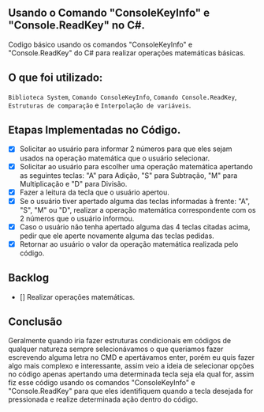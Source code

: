 ## Usando o Comando "ConsoleKeyInfo" e "Console.ReadKey" no C#.

Codigo básico usando os comandos "ConsoleKeyInfo" e "Console.ReadKey" do C# para realizar operações matemáticas básicas.

## O que foi utilizado:

```Biblioteca System```, ```Comando ConsoleKeyInfo```, ```Comando Console.ReadKey```, ```Estruturas de comparação``` e ```Interpolação de variáveis```.

## Etapas Implementadas no Código.

- [x] Solicitar ao usuário para informar 2 números para que eles sejam usados na operação matemática que o usuário selecionar.
- [x] Solicitar ao usuário para escolher uma operação matemática apertando as seguintes teclas: "A" para Adição, "S" para Subtração, "M" para Multiplicação e "D" para Divisão.
- [x] Fazer a leitura da tecla que o usuário apertou.
- [x] Se o usuário tiver apertado alguma das teclas informadas à frente: "A", "S", "M" ou "D", realizar a operação matemática correspondente com os 2 números que o usuário informou.
- [x] Caso o usuário não tenha apertado alguma das 4 teclas citadas acima, pedir que ele aperte novamente alguma das teclas pedidas.
- [x] Retornar ao usuário o valor da operação matemática realizada pelo código.

## Backlog

- [] Realizar operações matemáticas.

## Conclusão

Geralmente quando iria fazer estruturas condicionais em códigos de qualquer natureza sempre selecionávamos o que queriamos fazer escrevendo alguma letra no CMD e apertávamos enter, porém eu quis fazer algo mais complexo e interessante, assim veio a ideia de selecionar opções no código apenas apertando uma determinada tecla seja ela qual for, assim fiz esse código usando os comandos  "ConsoleKeyInfo" e "Console.ReadKey" para que eles identifiquem quando a tecla desejada for pressionada e realize determinada ação dentro do código.
